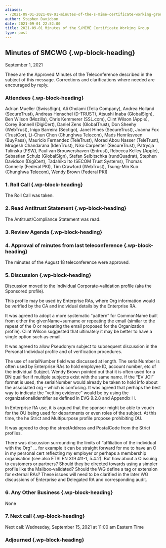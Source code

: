 ```yaml
---
aliases:
- /2021-09-01-2021-09-01-minutes-of-the-s-mime-certificate-working-group/
author: Stephen Davidson
date: 2021-09-01 22:52:00
title: 2021-09-01 Minutes of the S/MIME Certificate Working Group
type: post
---
```


## Minutes of SMCWG {.wp-block-heading}

September 1, 2021

These are the Approved Minutes of the Teleconference described in the subject of this message. Corrections and clarifications where needed are encouraged by reply.

### Attendees {.wp-block-heading}

Adrian Mueller (SwissSign), Ali Gholami (Telia Company), Andrea Holland (SecureTrust), Andreas Henschel (D-TRUST), Atsushi Inaba (GlobalSign), Ben Wilson (Mozilla), Chris Kemmerer (SSL.com), Clint Wilson (Apple), Corey Bonnell (DigiCert), Daniel Zens (GlobalTrust), Don Sheehy (WebTrust), Inigo Barreira (Sectigo), Janet Hines (SecureTrust), Joanna Fox (TrustCor), Li-Chun Chen (Chunghwa Telecom), Mads Henriksveen (BuyPass), Mauricio Fernandez (TeleTrust), Morad Abou Nasser (TeleTrust), Mrugesh Chandarana (IdenTrust), Niko Carpenter (SecureTrust), Patrycja Tulinska (PSW), Paul van Brouwershaven (Entrust), Rebecca Kelley (Apple), Sebastian Schulz (GlobalSign), Stefan Selbitschka (rundQuadrat), Stephen Davidson (DigiCert), Tadahiko Ito (SECOM Trust Systems), Thomas Connelly (Federal PKI), Tim Crawford (WebTrust), Tsung-Min Kuo (Chunghwa Telecom), Wendy Brown (Federal PKI)

### 1. Roll Call {.wp-block-heading}

The Roll Call was taken.

### 2. Read Antitrust Statement {.wp-block-heading}

The Antitrust/Compliance Statement was read.

### 3. Review Agenda {.wp-block-heading}

### 4. Approval of minutes from last teleconference {.wp-block-heading}

The minutes of the August 18 teleconference were approved.

### 5. Discussion {.wp-block-heading}

Discussion moved to the Individual Corporate-validation profile (aka the Sponsored profile).

This profile may be used by Enterprise RAs, where Org information would be verified by the CA and individual details by the Enterprise RA.

It was agreed to adopt a more systematic “pattern” for CommonName built from either the givenName+surname or repeating the email (similar to the repeat of the O or repeating the email proposed for the Organization profile). Clint Wilson suggested that ultimately it may be better to have a single option such as email.

It was agreed to allow Pseudonym subject to subsequent discussion in the Personal Individual profile and of verification procedures.

The use of serialNumber field was discussed at length. The serialNumber is often used by Enterprise RAs to hold employee ID, account number, etc of the individual Subject. Wendy Brown pointed out that it is often used for a DN qualifier if multiple subjects exist with the same name. If the “EV JOI” format is used, the serialNumber would already be taken to hold info about the associated org – which is confusing. It was agreed that perhaps the best way to indicate the “vetting evidence” would be by using the organizationalIdentifier as defined in EVG 9.2.8 and Appendix H.

In Enterprise RA use, it is argued that the sponsor might be able to vouch for the OU being used for departments or even roles of the subject. At this time, the he Strict and Multipurpose profile propose prohibiting OU.

It was agreed to drop the streetAddress and PostalCode from the Strict profiles.

There was discussion surrounding the limits of “affiliation of the individual with the Org” … for example it can be straight forward for me to have an O in my personal cert reflecting my employer or perhaps a membership organisation (see also ETSI EN 319 411-1, 5.4.2). But how about a O issuing to customers or partners? Should they be directed towards using a simpler profile like the Mailbox-validated? Should the WG define a tag or extension for external RAs? These issues will need to be clarified in the later WG discussions of Enterprise and Delegated RA and corresponding audit.

### 6. Any Other Business {.wp-block-heading}

None

### 7. Next call {.wp-block-heading}

Next call: Wednesday, September 15, 2021 at 11:00 am Eastern Time

### Adjourned {.wp-block-heading}